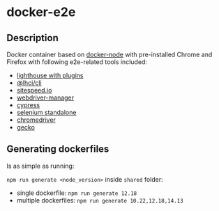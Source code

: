 # docker-e2e

## Description

Docker container based on [docker-node](https://github.com/Synthetixio/docker-node) with pre-installed Chrome and Firefox with following e2e-related tools included:

* [lighthouse with plugins](https://www.npmjs.com/package/lighthouse)
* [@lhci/cli](https://www.npmjs.com/package/@lhci/cli)
* [sitespeed.io](https://www.npmjs.com/package/sitespeed.io)
* [webdriver-manager](https://www.npmjs.com/package/webdriver-manager)
* [cypress](https://www.npmjs.com/package/cypress)
* [selenium standalone](https://www.selenium.dev/downloads/)
* [chromedriver](https://chromedriver.chromium.org/downloads)
* [gecko](https://github.com/mozilla/geckodriver/releases)

## Generating dockerfiles

Is as simple as running:

`npm run generate <node_version>` inside `shared` folder:

* single dockerfile: `npm run generate 12.18`
* multiple dockerfiles: `npm run generate 10.22,12.18,14.13`
